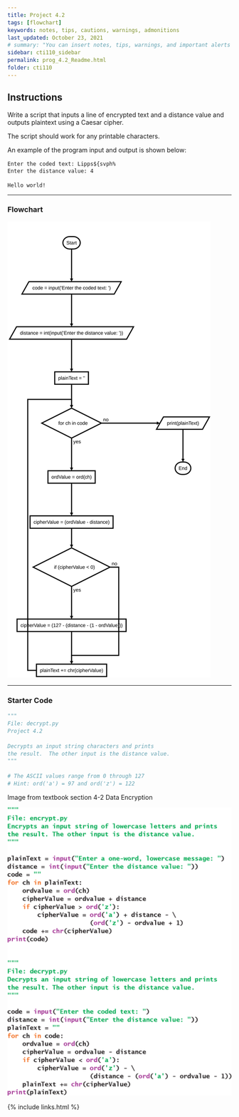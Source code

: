 ```yaml
---
title: Project 4.2
tags: [flowchart]
keywords: notes, tips, cautions, warnings, admonitions
last_updated: October 23, 2021
# summary: "You can insert notes, tips, warnings, and important alerts in your content. These notes are stored as shortcodes made available through the linksrefs.hmtl include."
sidebar: cti110_sidebar
permalink: prog_4.2_Readme.html
folder: cti110
---
```


## Instructions

Write a script that inputs a line of encrypted text and a distance value and outputs plaintext using a Caesar cipher.

The script should work for any printable characters.

An example of the program input and output is shown below:

```text
Enter the coded text: Lipps${svph%
Enter the distance value: 4

Hello world!
```

---

### Flowchart

![decrypt flowchart](../../images/cti110_p_4.2_decrypt.flowchart.svg)

---

### Starter Code

```python
"""
File: decrypt.py
Project 4.2

Decrypts an input string characters and prints
the result.  The other input is the distance value.
"""

# The ASCII values range from 0 through 127
# Hint: ord('a') = 97 and ord('z') = 122

```

Image from textbook section 4-2 Data Encryption

![Image from Textbook](../../images/cti110_p_4.1_60092_c4_unfig108a-t3.png)

{% include links.html %}
